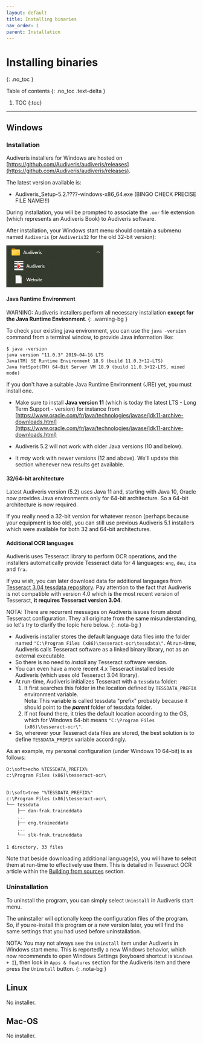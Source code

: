 ```yaml
---
layout: default
title: Installing binaries
nav_order: 1
parent: Installation
---
```

# Installing binaries
{: .no_toc }

Table of contents
{: .no_toc .text-delta }
1. TOC
{:toc}
---

## Windows

### Installation

Audiveris installers for Windows are hosted on
[https://github.com/Audiveris/audiveris/releases](https://github.com/Audiveris/audiveris/releases).

The latest version available is:
* Audiveris_Setup-5.2.????-windows-x86_64.exe (BINGO CHECK PRECISE FILE NAME!!!)

During installation, you will be prompted to associate the `.omr` file extension
(which represents an Audiveris Book) to Audiveris software.

After installation, your Windows start menu should contain a submenu named `Audiveris`
(or `Audiveris32` for the old 32-bit version):

![](../assets/images/windows_start_menu.png)

#### Java Runtime Environment

WARNING: Audiveris installers perform all necessary installation
**except for the Java Runtime Environment**.
{: .warning-bg }

To check your existing java environment, you can use the `java -version` command from a terminal
window, to provide Java information like:
```
$ java -version
java version "11.0.3" 2019-04-16 LTS
Java(TM) SE Runtime Environment 18.9 (build 11.0.3+12-LTS)
Java HotSpot(TM) 64-Bit Server VM 18.9 (build 11.0.3+12-LTS, mixed mode)
```

If you don't have a suitable Java Runtime Environment (JRE) yet, you must install one.

- Make sure to install **Java version 11**
(which is today the latest LTS - Long Term Support - version)
for instance from   
[https://www.oracle.com/fr/java/technologies/javase/jdk11-archive-downloads.html](https://www.oracle.com/fr/java/technologies/javase/jdk11-archive-downloads.html)

- Audiveris 5.2 will not work with older Java versions (10 and below).

- It _may_ work with newer versions (12 and above).
We'll update this section whenever new results get available.

#### 32/64-bit architecture

Latest Audiveris version (5.2) uses Java 11 and, starting with Java 10, Oracle now provides
Java environments only for 64-bit architecture.
So a 64-bit architecture is now required.

If you really need a 32-bit version for whatever reason (perhaps because your equipment is too old),
you can still use previous Audiveris 5.1 installers which were available for both 32 and 64-bit
architectures.

#### Additional OCR languages
Audiveris uses Tesseract library to perform OCR operations,
and the installers automatically provide Tesseract data for 4 languages:
`eng`, `deu`, `ita` and `fra`.

If you wish, you can later download data for additional languages from
[Tesseract 3.04 tessdata repository](https://github.com/tesseract-ocr/tessdata/tree/3.04.00).
Pay attention to the fact that Audiveris is not compatible with version 4.0 which is the most
recent version of Tesseract, **it requires Tesseract version 3.04**.

NOTA: There are recurrent messages on Audiveris issues forum about Tesseract configuration.
They all originate from the same misunderstanding, so let's try to clarify the topic here below.
{: .nota-bg }
- Audiveris installer stores the default language data files into the folder named
 `"C:\Program Files (x86)\tesseract-ocr\tessdata\"`.
At run-time, Audiveris calls Tesseract software as a linked binary library,
not as an external executable.
- So there is no need to _install_ any Tesseract software version.
- You can even have a more recent 4.x Tesseract installed beside Audiveris
  (which uses old Tesseract 3.04 library).
- At run-time, Audiveris initializes Tesseract with a `tessdata` folder:
  1. It first searches this folder in the location defined by `TESSDATA_PREFIX` environment variable.   
Nota: This variable is called tessdata "prefix" probably because it should point to the **_parent_**
folder of tessdata folder.
  2. If not found there, it tries the default location according to the OS, which for Windows 64-bit
means `"C:\Program Files (x86)\tesseract-ocr\"`.
- So, wherever your Tesseract data files are stored, the best solution is to define `TESSDATA_PREFIX`
variable accordingly.

As an example, my personal configuration (under Windows 10 64-bit) is as follows:
```
D:\soft>echo %TESSDATA_PREFIX%
c:\Program Files (x86)\tesseract-ocr\
```
```

D:\soft>tree "%TESSDATA_PREFIX%"
c:\Program Files (x86)\tesseract-ocr\
└── tessdata
    ├── dan-frak.traineddata
    ...
    ├── eng.traineddata
    ...
    └── slk-frak.traineddata

1 directory, 33 files
```

Note that beside downloading additional language(s), you will have to select them at run-time
to effectively use them.
This is detailed in Tesseract OCR article within the [Building from sources](sources.md) section.

### Uninstallation

To uninstall the program, you can simply select `Uninstall` in Audiveris start menu.

The uninstaller will optionally keep the configuration files of the program.
So, if you re-install this program or a new version later, you will find the same settings that you
had used before uninstallation.

NOTA: You may not always see the `Uninstall` item under Audiveris in Windows start menu.
This is reportedly a new Windows behavior, which now recommends to open Windows Settings
(keyboard shortcut is `Windows + I`), then look in `Apps & features` section for the Audiveris item
and there press the `Uninstall` button.
{: .nota-bg }

## Linux
No installer.

## Mac-OS
No installer.

